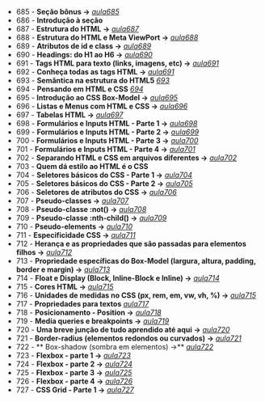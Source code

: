 - 685 - **Seção bônus ->** *[aula685](./aula685.md)*
- 686 - **Introdução à seção**
- 687 - **Estrutura do  HTML ->** *[aula687](./aula_html/)*
- 688 - **Estrutura do HTML e Meta ViewPort ->** *[aula688](./aula_html/)*
- 689 - **Atributos de id e class ->** *[aula689](./aula_html/)*
- 690 - **Headings: do H1 ao H6 ->** *[aula690](./aula_html/)*
- 691 - **Tags HTML para texto (links, imagens, etc) ->** *[aula691](./aula_html/)*
- 692 - **Conheça todas as tags HTML ->** *[aula691](./aula_html/)*
- 693 - **Semântica na estrutura do HTML5** *[693](./aula_html/aula693.html)*
- 694 - **Pensando em HTML e CSS** *[694](./aula_html/)*
- 695 - **Introdução ao CSS Box-Model ->** *[aula695](./aula_box_model/index.html)*
- 696 - **Listas e Menus com HTML e CSS ->** *[aula696](./aula_lista_menus/index.html)*
- 697 - **Tabelas HTML ->** *[aula697](./aula_tabelas/index.html)*
- 698 - **Formulários e Inputs HTML - Parte 1 ->** *[aula698](./aula_formulario_input/)*
- 699 - **Formulários e Inputs HTML - Parte 2 ->** *[aula699](./aula_formulario_input/)*
- 700 - **Formulários e Inputs HTML - Parte 3 ->** *[aula700](./aula_formulario_input/)*
- 701 - **Formulários e Inputs HTML - Parte 4 ->** *[aula701](./aula_formulario_input/)*
- 702 - **Separando HTML e CSS em arquivos diferentes ->** *[aula702](./aula702/)*
- 703 - **Quem dá estilo ao HTML é o CSS**
- 704 - **Seletores básicos do CSS - Parte 1 ->** *[aula704](./aula_seletores_css/)*
- 705 - **Seletores básicos do CSS - Parte 2 ->** *[aula705](./aula_seletores_css/)*
- 706 - **Seletores de atributos do CSS ->** *[aula706](./aula_seletores_css/)*
- 707 - **Pseudo-classes ->** *[aula707](./aula_pseudo_classes/)*
- 708 - **Pseudo-classe :not() ->** *[aula708](./aula_pseudo_classes/)*
- 709 - **Pseudo-classe :nth-child() ->** *[aula709](./aula_pseudo_classes/)*
- 710 - **Pseudo-elements ->** *[aula710](./aula_pseudo_elements/)*
- 711 - **Especificidade CSS ->** *[aula711](./aula_especificidade_css/)*
- 712 - **Herança e as propriedades que são passadas para elementos filhos ->** *[aula712](./herança_css/)*
- 713 - **Propriedade específicas do Box-Model (largura, altura, padding, border e margin) ->** *[aula713](./aula_propriedades_box_model/)*
- 714 - **Float e Display (Block, Inline-Block e Inline) ->** *[aula714](./aula_float_display/)*
- 715 - **Cores HTML ->** *[aula715](./aula_float_display/)*
- 716 - **Unidades de medidas no CSS (px, rem, em, vw, vh, %) ->** *[aula715](./aula_unidades_medidas/)*
- 717 - **Propriedades para textos** *[aula717](./aula_propriedades_textos/)*
- 718 - **Posicionamento - Position ->** *[aula718](./aula_posicionamento/)*
- 719 - **Media queries e breakpoints ->** *[aula719](./aula_media_queries/)*
- 720 - **Uma breve junção de tudo aprendido até aqui ->** *[aula720](./aula_720/)*
- 721 - **Border-radius (elementos redondos ou curvados) ->** *[aula721](./aula_border_radius/)*
- 722 - ** Box-shadow (sombra em elementos) ->** *[aula722](./aula_box_shadow/)*
- 723 - **Flexbox - parte 1 ->** *[aula723](./aula_flexbox/)*
- 724 - **Flexbox - parte 2 ->** *[aula724](./aula_flexbox/)*
- 725 - **Flexbox - parte 3 ->** *[aula725](./aula_flexbox/)*
- 726 - **Flexbox - parte 4 ->** *[aula726](./aula_flexbox/)*
- 727 - **CSS Grid - Parte 1 ->** *[aula727](./aula_css_grid/)*

